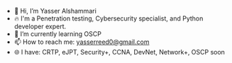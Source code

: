 - 👋 Hi, I’m Yasser Alshammari
- 🔥 I'm a Penetration testing, Cybersecurity specialist, and Python developer expert.
- 🌱 I’m currently learning OSCP
- 📫 How to reach me: yasserreed0@gmail.com
- 🌐 I have: CRTP, eJPT, Security+, CCNA, DevNet, Network+, OSCP soon

<!---
YasserREED/YasserREED is a ✨ special ✨ repository because its `README.md` (this file) appears on your GitHub profile.
You can click the Preview link to take a look at your changes.
--->
